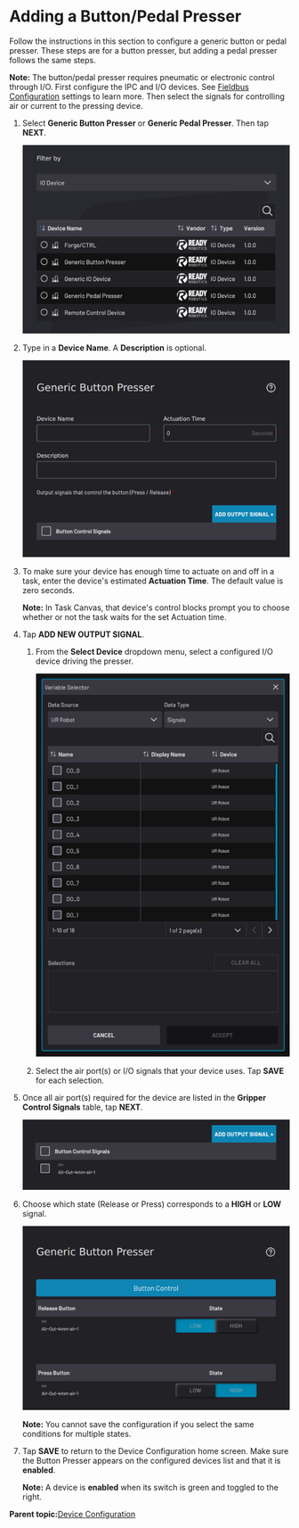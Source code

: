# Adding a Button/Pedal Presser

Follow the instructions in this section to configure a generic button or pedal presser. These steps are for a button presser, but adding a pedal presser follows the same steps.

**Note:** The button/pedal presser requires pneumatic or electronic control through I/O. First configure the IPC and I/O devices. See [Fieldbus Configuration](../Settings/FieldbusConfiguration.md) settings to learn more. Then select the signals for controlling air or current to the pressing device.

1.  Select **Generic Button Presser** or **Generic Pedal Presser**. Then tap **NEXT**.

    ![](../Images/DeviceConfiguration/DeviceLibrary-Filter-IODevice.png)

2.  Type in a **Device Name**. A **Description** is optional.

    ![](../Images/DeviceConfiguration/GenericButtonPresser-Home.png)

3.  To make sure your device has enough time to actuate on and off in a task, enter the device's estimated **Actuation Time**. The default value is zero seconds.

    **Note:** In Task Canvas, that device's control blocks prompt you to choose whether or not the task waits for the set Actuation time.

4.  Tap **ADD NEW OUTPUT SIGNAL**.

    1.  From the **Select Device** dropdown menu, select a configured I/O device driving the presser.

        ![](../Images/DeviceConfiguration/VariableSelector-Robot-SelectSignals.png)

    2.  Select the air port\(s\) or I/O signals that your device uses. Tap **SAVE** for each selection.

5.  Once all air port\(s\) required for the device are listed in the **Gripper Control Signals** table, tap **NEXT**.

    ![](../Images/DeviceConfiguration/GenericButtonPresser-Home-ControlSignalsChosen.png)

6.  Choose which state \(Release or Press\) corresponds to a **HIGH** or **LOW** signal.

    ![](../Images/DeviceConfiguration/GenericButtonPresser-SignalStates.png)

    **Note:** You cannot save the configuration if you select the same conditions for multiple states.

7.  Tap **SAVE** to return to the Device Configuration home screen. Make sure the Button Presser appears on the configured devices list and that it is ​**enabled**​.

    **Note:** A device is **enabled** when its switch is green and toggled to the right.


**Parent topic:**[Device Configuration](../DeviceConfiguration/DeviceConfigurationOverview.md)

